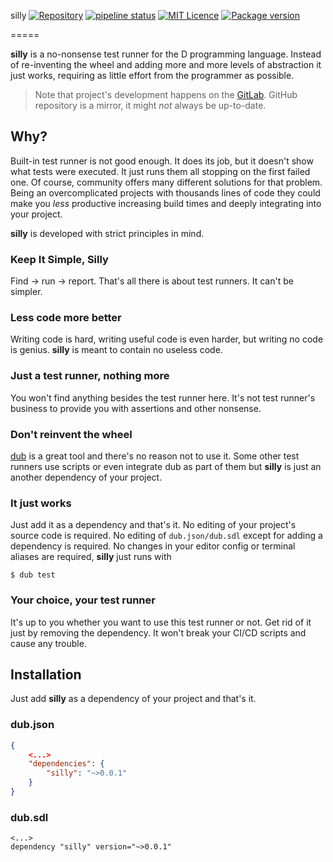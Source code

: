 silly [![Repository](https://img.shields.io/badge/repository-on%20GitLab-orange.svg)](https://gitlab.com/ohboi/silly) [![pipeline status](https://gitlab.com/ohboi/silly/badges/master/pipeline.svg)](https://gitlab.com/ohboi/silly/commits/master) [![MIT Licence](https://img.shields.io/badge/licence-MIT-blue.svg)](https://gitlab.com/ohboi/silly/blob/master/LICENCE) 
[![Package version](https://img.shields.io/dub/v/silly.svg)](https://gitlab.com/ohboi/silly/tags)

=====

**silly** is a no-nonsense test runner for the D programming language. Instead of re-inventing the wheel and adding more and more levels of abstraction it just works, requiring as little effort from the programmer as possible.

> Note that project's development happens on the [GitLab](https://gitlab.com/ohboi/silly).
> GitHub repository is a mirror, it might *not* always be up-to-date.

## Why?

Built-in test runner is not good enough. It does its job, but it doesn't show what tests were executed. It just runs them all stopping on the first failed one. Of course, community offers many different solutions for that problem. Being an overcomplicated projects with thousands lines of code they could make you *less* productive increasing build times and deeply integrating into your project.

**silly** is developed with strict principles in mind.

### Keep It Simple, Silly

Find -> run -> report. That's all there is about test runners. It can't be simpler.

### Less code more better

Writing code is hard, writing useful code is even harder, but writing no code is genius. **silly** is meant to contain no useless code.

### Just a test runner, nothing more

You won't find anything besides the test runner here. It's not test runner's business to provide you with assertions and other nonsense.

### Don't reinvent the wheel

[dub](https://dub.pm/) is a great tool and there's no reason not to use it. Some other test runners use scripts or even integrate dub as part of them but **silly** is just an another dependency of your project.

### It just works

Just add it as a dependency and that's it. No editing of your project's source code is required. No editing of `dub.json/dub.sdl` except for adding a dependency is required. No changes in your editor config or terminal aliases are required, **silly** just runs with
```
$ dub test
```

### Your choice, your test runner

It's up to you whether you want to use this test runner or not. Get rid of it just by removing the dependency. It won't break your CI/CD scripts and cause any trouble.

## Installation

Just add **silly** as a dependency of your project and that's it.

### dub.json

```json
{
	<...>
	"dependencies": {
		"silly": "~>0.0.1"
	}
}
```

### dub.sdl

```
<...>
dependency "silly" version="~>0.0.1"
```

